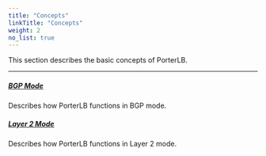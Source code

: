 ```yaml
---
title: "Concepts"
linkTitle: "Concepts"
weight: 2
no_list: true
---
```


This section describes the basic concepts of PorterLB.

---

##### **[BGP Mode](/docs/concepts/bgp-mode/)**

Describes how PorterLB functions in BGP mode.         

##### **[Layer 2 Mode](/docs/concepts/layer-2-mode/)**

Describes how PorterLB functions in Layer 2 mode.      
